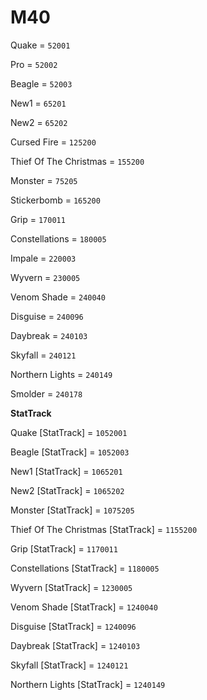 # M40


Quake = `52001`

Pro = `52002`

Beagle = `52003`

New1 = `65201`

New2 = `65202`

Cursed Fire = `125200`

Thief Of The Christmas = `155200`

Monster = `75205`

Stickerbomb = `165200`

Grip = `170011`

Constellations = `180005`

Impale = `220003`

Wyvern = `230005`

Venom Shade = `240040`

Disguise = `240096`

Daybreak = `240103`

Skyfall = `240121`

Northern Lights = `240149`

Smolder = `240178`


**StatTrack**


Quake [StatTrack] = `1052001`

Beagle [StatTrack] = `1052003`

New1 [StatTrack] = `1065201`

New2 [StatTrack] = `1065202`

Monster [StatTrack] = `1075205`

Thief Of The Christmas [StatTrack] = `1155200`

Grip [StatTrack] = `1170011`

Constellations [StatTrack] = `1180005`

Wyvern [StatTrack] = `1230005`

Venom Shade [StatTrack] = `1240040`

Disguise [StatTrack] = `1240096`

Daybreak [StatTrack] = `1240103`

Skyfall [StatTrack] = `1240121`

Northern Lights [StatTrack] = `1240149`